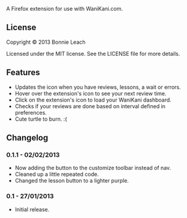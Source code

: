 A Firefox extension for use with WaniKani.com.

## License

Copyright © 2013 Bonnie Leach

Licensed under the MIT license. See the LICENSE file for more details.

## Features

* Updates the icon when you have reviews, lessons, a wait or errors.
* Hover over the extension's icon to see your next review time.
* Click on the extension's icon to load your WaniKani dashboard.
* Checks if your reviews are done based on interval defined in preferences.
* Cute turtle to burn. :(

## Changelog

### 0.1.1 - 02/02/2013

* Now adding the button to the customize toolbar instead of nav.
* Cleaned up a little repeated code.
* Changed the lesson button to a lighter purple.

### 0.1 - 27/01/2013

* Initial release.
